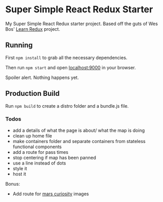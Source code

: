 # Super Simple React Redux Starter

My Super Simple React Redux starter project. Based off the guts of Wes Bos' [Learn Redux](https://learnredux.com/) project.

## Running

First `npm install` to grab all the necessary dependencies.

Then run `npm start` and open <localhost:9000> in your browser.

Spoiler alert. Nothing happens yet.

## Production Build

Run `npm build` to create a distro folder and a bundle.js file.

### Todos
* add a details of what the page is about/ what the map is doing
* clean up home file
* make containers folder and separate containers from stateless functional components
* add a route for pass times
* stop centering if map has been panned
* use a line instead of dots
* style it
* host it

Bonus:
* Add route for [mars curiosity](https://api.nasa.gov/api.html#MarsPhotos) images